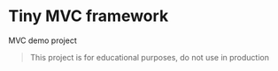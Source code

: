 # Tiny MVC framework

MVC demo project

>This project is for educational purposes, do not use in production